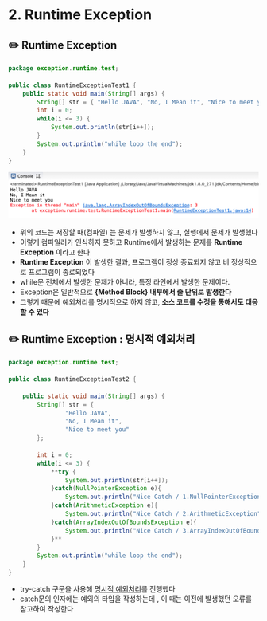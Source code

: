 # 2. Runtime Exception


## ✏️  Runtime Exception

```java
package exception.runtime.test;

public class RuntimeExceptionTest1 {
	public static void main(String[] args) {	
		String[] str = { "Hello JAVA", "No, I Mean it", "Nice to meet you" };
		int i = 0;
		while(i <= 3) {
			System.out.println(str[i++]);
		}
		System.out.println("while loop the end");
	}
}
```
![image](img/02-1.png)

- 위의 코드는 저장할 때(컴파일) 는 문제가 발생하지 않고, 실행에서 문제가 발생했다
- 이렇게 컴파일러가 인식하지 못하고 Runtime에서 발생하는 문제를 **Runtime Exception** 이라고 한다
- **Runtime Exception** 이 발생한 결과, 프로그램이 정상 종료되지 않고 비 정상적으로 프로그램이 종료되었다
- while문 전체에서 발생한 문제가 아니라, 특정 라인에서 발생한 문제이다.
- Exception은 일반적으로 **{Method Block} 내부에서 줄 단위로 발생한다**
- 그렇기 때문에 예외처리를 명시적으로 하지 않고, **소스 코드를 수정을 통해서도 대응할 수 있다**

## ✏️  Runtime Exception : 명시적 예외처리

```java
package exception.runtime.test;

public class RuntimeExceptionTest2 {

	public static void main(String[] args) {	
		String[] str = {
				"Hello JAVA",
				"No, I Mean it",
				"Nice to meet you"
		};
		
		int i = 0;
		while(i <= 3) {
			**try {
				System.out.println(str[i++]);
			}catch(NullPointerException e){
				System.out.println("Nice Catch / 1.NullPointerException");
			}catch(ArithmeticException e){
				System.out.println("Nice Catch / 2.ArithmeticException");
			}catch(ArrayIndexOutOfBoundsException e){
				System.out.println("Nice Catch / 3.ArrayIndexOutOfBoundsException");
			}**
		}
		System.out.println("while loop the end");
	}
}
```

- try-catch 구문을 사용해 [명시적 예외처리](1-1%20%E1%84%86%E1%85%A7%E1%86%BC%E1%84%89%E1%85%B5%E1%84%8C%E1%85%A5%E1%86%A8%20%E1%84%8B%E1%85%A8%E1%84%8B%E1%85%AC%E1%84%8E%E1%85%A5%E1%84%85%E1%85%B5%200a204648bd7444d5842fbd6d74d2b934.md)를 진행했다
- catch문의 인자에는 예외의 타입을 작성하는데 , 이 때는 이전에 발생했던 오류를 참고하여 작성한다
